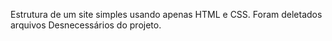Estrutura de um site simples usando apenas HTML e CSS.
Foram deletados arquivos Desnecessários do projeto.